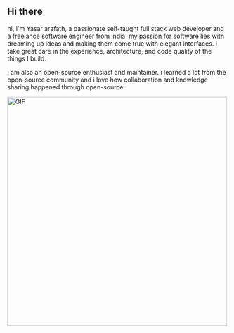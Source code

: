 ## Hi there

hi, i'm Yasar arafath, a passionate self-taught full stack web developer and a freelance software engineer from india. my passion for software lies with dreaming up ideas and making them come true with elegant interfaces. i take great care in the experience, architecture, and code quality of the things I build.

i am also an open-source enthusiast and maintainer. i learned a lot from the open-source community and i love how collaboration and knowledge sharing happened through open-source.

<img align="center" alt="GIF" src="https://user-images.githubusercontent.com/73157279/209431058-9ab8a257-c6ef-4be3-8789-65e8643832cb.gif" width="500" height="520" />

